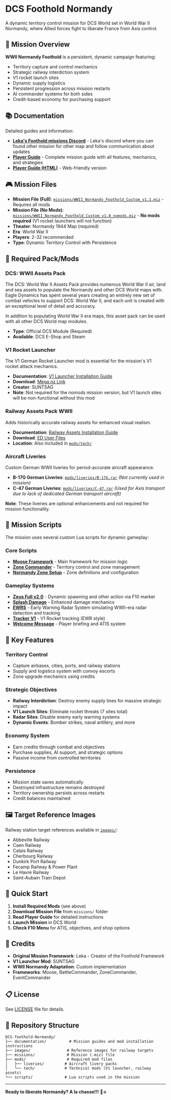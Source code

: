 # DCS Foothold Normandy

A dynamic territory control mission for DCS World set in World War II Normandy, where Allied forces fight to liberate France from Axis control.

## 🎯 Mission Overview

**WWII Normandy Foothold** is a persistent, dynamic campaign featuring:
- Territory capture and control mechanics
- Strategic railway interdiction system
- V1 rocket launch sites
- Dynamic supply logistics
- Persistent progression across mission restarts
- AI commander systems for both sides
- Credit-based economy for purchasing support

## 📚 Documentation

Detailed guides and information:

- **[Leka's Foothold missions Discord](https://discord.gg/CwPtxjCf)** - Leka's discord where you can found other mission for other map and follow communication about updates
- **[Player Guide](documentation/Foothold_Normandy_Player_Guide.md)** - Complete mission guide with all features, mechanics, and strategies
- **[Player Guide (HTML)](documentation/Foothold_Normandy_Player_Guide.html)** - Web-friendly version

## 🎮 Mission Files

- **Mission File (Full)**: [`missions/WWII_Normandy_Foothold_Custom_v1.1.miz`](missions/) - Requires all mods
- **Mission File (No Mods)**: [`missions/WWII_Normandy_Foothold_Custom_v1.0_nomods.miz`](missions/) - **No mods required** (V1 rocket launchers will not function)
- **Theater**: Normandy 1944 Map (required)
- **Era**: World War II
- **Players**: 2-32 recommended
- **Type**: Dynamic Territory Control with Persistence

## 🔧 Required Pack/Mods

### DCS: WWII Assets Pack
The DCS: World War II Assets Pack provides numerous World War II air, land and sea assets to populate the Normandy and other DCS World maps with. Eagle Dynamics has spent several years creating an entirely new set of combat vehicles to support DCS: World War II, and each unit is created with an exceptional level of detail and accuracy.

In addition to populating World War II era maps, this asset pack can be used with all other DCS World map modules.

- **Type**: Official DCS Module (Required)
- **Available**: DCS E-Shop and Steam

### V1 Rocket Launcher
The V1 German Rocket Launcher mod is essential for the mission's V1 rocket attack mechanics.

- **Documentation**: [V1 Launcher Installation Guide](documentation/WW2%20V1%20German%20Rocket%20Launcher.md)
- **Download**: [Mega.nz Link](https://mega.nz/file/YZcThapa#esMMJJWy590onz6fWJgMs7RvZ9pk5Crzp6ETmiYW4L0)
- **Creator**: SUNTSAG
- **Note**: Not required for the nomods mission version, but V1 launch sites will be non-functional without this mod

### Railway Assets Pack WWII
Adds historically accurate railway assets for enhanced visual realism.

- **Documentation**: [Railway Assets Installation Guide](documentation/Railway%20Assets%20Pack%20WWII.md)
- **Download**: [ED User Files](https://www.digitalcombatsimulator.com/en/files/3345513/)
- **Location**: Also included in [`mods/tech/`](mods/tech/)

### Aircraft Liveries
Custom German WWII liveries for period-accurate aircraft appearance.

- **B-17G German Liveries**: [`mods/liveries/B-17G.rar`](mods/liveries/) *(Not currently used in mission)*
- **C-47 German Liveries**: [`mods/liveries/C-47.rar`](mods/liveries/) *(Used for Axis transport due to lack of dedicated German transport aircraft)*

**Note**: These liveries are optional enhancements and not required for mission functionality.

## 📜 Mission Scripts

The mission uses several custom Lua scripts for dynamic gameplay:

### Core Scripts
- **[Moose Framework](scripts/Moose_2025-09-27_TT.lua)** - Main framework for mission logic
- **[Zone Commander](scripts/zoneCommander_moose-Custom_WWII.lua)** - Territory control and zone management
- **[Normandy Zone Setup](scripts/Normandy_Zone_Setup-Custom.lua)** - Zone definitions and configuration

### Gameplay Systems
- **[Zeus Full v2.0](scripts/zeus_Full_v2.0.lua)** - Dynamic spawning and other action via F10 marker
- **[Splash Damage](scripts/Splash_Damage_3.4.2_Standard_With_Ground_Ordnance.lua)** - Enhanced damage mechanics
- **[EWRS](scripts/EWRS.lua)** - Early Warning Radar System simulating WWII-era radar detection and tracking
- **[Tracker V1](scripts/TrackerV1.lua)** - V1 Rocket tracking (EWR style)
- **[Welcome Message](scripts/WelcomeMessage_Normandy.lua)** - Player briefing and ATIS system

## 🎯 Key Features

### Territory Control
- Capture airbases, cities, ports, and railway stations
- Supply and logistics system with convoy escorts
- Zone upgrade mechanics using credits

### Strategic Objectives
- **Railway Interdiction**: Destroy enemy supply lines for massive strategic impact
- **V1 Launch Sites**: Eliminate rocket threats (7 sites total)
- **Radar Sites**: Disable enemy early warning systems
- **Dynamic Events**: Bomber strikes, naval artillery, and more

### Economy System
- Earn credits through combat and objectives
- Purchase supplies, AI support, and strategic options
- Passive income from controlled territories

### Persistence
- Mission state saves automatically
- Destroyed infrastructure remains destroyed
- Territory ownership persists across restarts
- Credit balances maintained

## 🖼️ Target Reference Images

Railway station target references available in [`images/`](images/):
- Abbeville Railway
- Caen Railway
- Calais Railway
- Cherbourg Railway
- Dunkirk Port Railway
- Fecamp Railway & Power Plant
- Le Havre Railway
- Saint-Aubain Train Depot

## 🚀 Quick Start

1. **Install Required Mods** (see above)
2. **Download Mission File** from `missions/` folder
3. **Read Player Guide** for detailed instructions
4. **Launch Mission** in DCS World
5. **Check F10 Menu** for ATIS, objectives, and shop options

## 👥 Credits

- **Original Mission Framework**: Leka - Creator of the Foothold Framework
- **V1 Launcher Mod**: SUNTSAG
- **WWII Normandy Adaptation**: Custom implementation
- **Frameworks**: Moose, BattleCommander, ZoneCommander, EventCommander

## 📋 License

See [LICENSE](LICENSE) file for details.

## 🔗 Repository Structure

```
DCS-foothold-Normandy/
├── documentation/          # Mission guides and mod installation instructions
├── images/                # Reference images for railway targets
├── missions/              # Mission (.miz) file
├── mods/                  # Required mod files
│   ├── liveries/         # Aircraft livery packs
│   └── tech/             # Technical mods (V1 launcher, railway assets)
└── scripts/              # Lua scripts used in the mission
```

---

**Ready to liberate Normandy? A la chasse!!!** 🎯✈️
